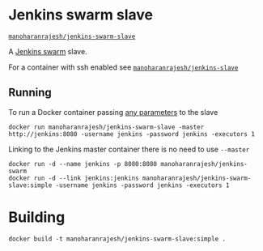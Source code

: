 # Jenkins swarm slave

[`manoharanrajesh/jenkins-swarm-slave`](https://registry.hub.docker.com/r/manoharanrajesh/jenkins-swarm-slave/)

A [Jenkins swarm](https://wiki.jenkins-ci.org/display/JENKINS/Swarm+Plugin) slave.

For a container with ssh enabled see
[`manoharanrajesh/jenkins-slave`]()

## Running

To run a Docker container passing [any parameters](https://wiki.jenkins-ci.org/display/JENKINS/Swarm+Plugin#SwarmPlugin-AvailableOptions) to the slave

    docker run manoharanrajesh/jenkins-swarm-slave -master http://jenkins:8080 -username jenkins -password jenkins -executors 1

Linking to the Jenkins master container there is no need to use `--master`

    docker run -d --name jenkins -p 8080:8080 manoharanrajesh/jenkins-swarm
    docker run -d --link jenkins:jenkins manoharanrajesh/jenkins-swarm-slave:simple -username jenkins -password jenkins -executors 1


# Building

    docker build -t manoharanrajesh/jenkins-swarm-slave:simple .